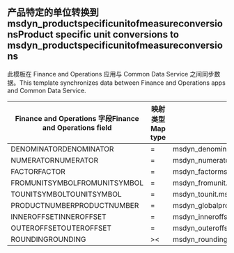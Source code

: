 ## <a name="product-specific-unit-conversions-to-msdyn_productspecificunitofmeasureconversions"></a><span data-ttu-id="28fd2-101">产品特定的单位转换到 msdyn_productspecificunitofmeasureconversions</span><span class="sxs-lookup"><span data-stu-id="28fd2-101">Product specific unit conversions to msdyn_productspecificunitofmeasureconversions</span></span>

<span data-ttu-id="28fd2-102">此模板在 Finance and Operations 应用与 Common Data Service 之间同步数据。</span><span class="sxs-lookup"><span data-stu-id="28fd2-102">This template synchronizes data between Finance and Operations apps and Common Data Service.</span></span>

<span data-ttu-id="28fd2-103">Finance and Operations 字段</span><span class="sxs-lookup"><span data-stu-id="28fd2-103">Finance and Operations field</span></span> | <span data-ttu-id="28fd2-104">映射类型</span><span class="sxs-lookup"><span data-stu-id="28fd2-104">Map type</span></span> | <span data-ttu-id="28fd2-105">其他 Dynamics 365 字段</span><span class="sxs-lookup"><span data-stu-id="28fd2-105">Other Dynamics 365 field</span></span> | <span data-ttu-id="28fd2-106">默认值</span><span class="sxs-lookup"><span data-stu-id="28fd2-106">Default value</span></span>
---|---|---|---
<span data-ttu-id="28fd2-107">DENOMINATOR</span><span class="sxs-lookup"><span data-stu-id="28fd2-107">DENOMINATOR</span></span> | = | <span data-ttu-id="28fd2-108">msdyn_denominator</span><span class="sxs-lookup"><span data-stu-id="28fd2-108">msdyn_denominator</span></span> | 
<span data-ttu-id="28fd2-109">NUMERATOR</span><span class="sxs-lookup"><span data-stu-id="28fd2-109">NUMERATOR</span></span> | = | <span data-ttu-id="28fd2-110">msdyn_numerator</span><span class="sxs-lookup"><span data-stu-id="28fd2-110">msdyn_numerator</span></span> | 
<span data-ttu-id="28fd2-111">FACTOR</span><span class="sxs-lookup"><span data-stu-id="28fd2-111">FACTOR</span></span> | = | <span data-ttu-id="28fd2-112">msdyn_factor</span><span class="sxs-lookup"><span data-stu-id="28fd2-112">msdyn_factor</span></span> | 
<span data-ttu-id="28fd2-113">FROMUNITSYMBOL</span><span class="sxs-lookup"><span data-stu-id="28fd2-113">FROMUNITSYMBOL</span></span> | = | <span data-ttu-id="28fd2-114">msdyn_fromunit.msdyn_symbol</span><span class="sxs-lookup"><span data-stu-id="28fd2-114">msdyn_fromunit.msdyn_symbol</span></span> | 
<span data-ttu-id="28fd2-115">TOUNITSYMBOL</span><span class="sxs-lookup"><span data-stu-id="28fd2-115">TOUNITSYMBOL</span></span> | = | <span data-ttu-id="28fd2-116">msdyn_tounit.msdyn_symbol</span><span class="sxs-lookup"><span data-stu-id="28fd2-116">msdyn_tounit.msdyn_symbol</span></span> | 
<span data-ttu-id="28fd2-117">PRODUCTNUMBER</span><span class="sxs-lookup"><span data-stu-id="28fd2-117">PRODUCTNUMBER</span></span> | = | <span data-ttu-id="28fd2-118">msdyn_globalproduct.msdyn_productnumber</span><span class="sxs-lookup"><span data-stu-id="28fd2-118">msdyn_globalproduct.msdyn_productnumber</span></span> | 
<span data-ttu-id="28fd2-119">INNEROFFSET</span><span class="sxs-lookup"><span data-stu-id="28fd2-119">INNEROFFSET</span></span> | = | <span data-ttu-id="28fd2-120">msdyn_inneroffset</span><span class="sxs-lookup"><span data-stu-id="28fd2-120">msdyn_inneroffset</span></span> | 
<span data-ttu-id="28fd2-121">OUTEROFFSET</span><span class="sxs-lookup"><span data-stu-id="28fd2-121">OUTEROFFSET</span></span> | = | <span data-ttu-id="28fd2-122">msdyn_outeroffset</span><span class="sxs-lookup"><span data-stu-id="28fd2-122">msdyn_outeroffset</span></span> | 
<span data-ttu-id="28fd2-123">ROUNDING</span><span class="sxs-lookup"><span data-stu-id="28fd2-123">ROUNDING</span></span> | >< | <span data-ttu-id="28fd2-124">msdyn_rounding</span><span class="sxs-lookup"><span data-stu-id="28fd2-124">msdyn_rounding</span></span> | 
